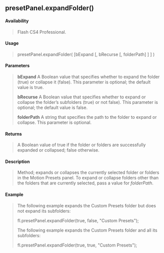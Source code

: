 ## presetPanel.expandFolder()

#### Availability

> Flash CS4 Professional.

#### Usage

> presetPanel.expandFolder( \[bExpand \[, bRecurse \[, folderPath\] \] \] )

#### Parameters

> **bExpand** A Boolean value that specifies whether to expand the folder (true) or collapse it (false). This parameter is optional; the default value is true.
>
> **bRecurse** A Boolean value that specifies whether to expand or collapse the folder’s subfolders (true) or not false). This parameter is optional; the default value is false.
>
> **folderPath** A string that specifies the path to the folder to expand or collapse. This parameter is optional.

#### Returns

> A Boolean value of true if the folder or folders are successfully expanded or collapsed; false otherwise.

#### Description

> Method; expands or collapses the currently selected folder or folders in the Motion Presets panel. To expand or collapse folders other than the folders that are currently selected, pass a value for *folderPath*.

#### Example

> The following example expands the Custom Presets folder but does not expand its subfolders:
>
> fl.presetPanel.expandFolder(true, false, "Custom Presets");
>
> The following example expands the Custom Presets folder and all its subfolders:
>
> fl.presetPanel.expandFolder(true, true, "Custom Presets");
